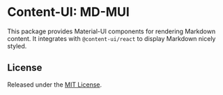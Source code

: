# Content-UI: MD-MUI

This package provides Material-UI components for rendering Markdown content. It integrates with `@content-ui/react` to display Markdown nicely styled.

## License

Released under the [MIT License](https://github.com/control-ui/content-ui/blob/main/LICENSE).

